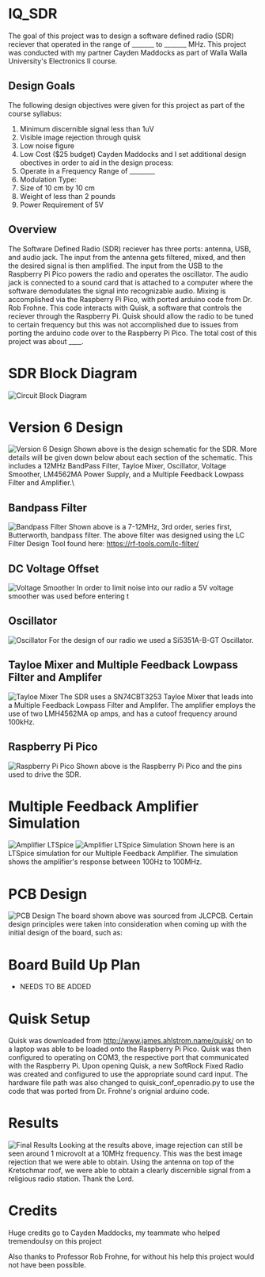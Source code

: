 # IQ_SDR
The goal of this project was to design a software defined radio (SDR) reciever that operated in the range of _______ to _______ MHz. This project was conducted with my partner Cayden Maddocks as part of Walla Walla University's Electronics II course.
## Design Goals
The following design objectives were given for this project as part of the course syllabus:
1. Minimum discernible signal less than 1uV
2. Visible image rejection through quisk
3. Low noise figure
4. Low Cost ($25 budget)
Cayden Maddocks and I set additional design obectives in order to aid in the design process:
1. Operate in a Frequency Range of ________
2. Modulation Type:
3. Size of 10 cm by 10 cm
4. Weight of less than 2 pounds
5. Power Requirement of 5V
## Overview
The Software Defined Radio (SDR) reciever has three ports: antenna, USB, and audio jack. The input from the antenna gets filtered, mixed, and then the desired signal is then amplified. The input from the USB to the Raspberry Pi Pico powers the radio and operates the oscillator. The audio jack is connected to a sound card that is attached to a computer where the software demodulates the signal into recognizable audio. Mixing is accomplished via the Raspberry Pi Pico, with ported arduino code from Dr. Rob Frohne. This code interacts with Quisk, a software that controls the reciever through the Raspberry Pi. Quisk should allow the radio to be tuned to certain frequency but this was not accomplished due to issues from porting the arduino code over to the Raspberry Pi Pico. The total cost of this project was about ____.
# SDR Block Diagram
![Circuit Block Diagram](/images/Diagrams/SDRRecieverBlockDiagram.png)
# Version 6 Design
![Version 6 Design](/images/Schematics/SDRRecieverSchematic.png)
Shown above is the design schematic for the SDR. More details will be given down below about each section of the schematic. This includes a 12MHz BandPass Filter, Tayloe Mixer, Oscillator, Voltage Smoother, LM4562MA Power Supply, and a Multiple Feedback Lowpass Filter and Amplifier.\
## Bandpass Filter
![Bandpass Filter](/images/Schematics/SDR_BandPass_Filter.png)
Shown above is a 7-12MHz, 3rd order, series first, Butterworth, bandpass filter. The above filter was designed using the LC Filter Design Tool found here: https://rf-tools.com/lc-filter/
## DC Voltage Offset
![Voltage Smoother](/images/Schematics/SDR_Voltage_Smoother.png)
In order to limit noise into our radio a 5V voltage smoother was used before entering t
## Oscillator
![Oscillator](/images/Schematics/SDR_Oscillator.png)
For the design of our radio we used a Si5351A-B-GT Oscillator.
## Tayloe Mixer and Multiple Feedback Lowpass Filter and Amplifer
![Tayloe Mixer](/images/Schematics/SDR_TayloeMixer.png)
The SDR uses a SN74CBT3253 Tayloe Mixer that leads into a Multiple Feedback Lowpass Filter and Amplifer. The amplifier employs the use of two LMH4562MA op amps, and has a cutoof frequency around 100kHz.
## Raspberry Pi Pico
![Raspberry Pi Pico](/images/Schematics/SDR_Raspberry.png)
Shown above is the Raspberry Pi Pico and the pins used to drive the SDR.
# Multiple Feedback Amplifier Simulation
![Amplifier LTSpice](/images/Schematics/MultipleFeedbackAmplifier.png)
![Amplifier LTSpice Simulation](/images/Schematics/MultipleFeedbackAmplifierSimulation.png)
Shown here is an LTSpice simulation for our Multiple Feedback Amplifier. The simulation shows the amplifier's response between 100Hz to 100MHz.
# PCB Design
![PCB Design](/images/Schematics/PCB_Design.png)
The board shown above was sourced from JLCPCB. Certain design principles were taken into consideration when coming up with the initial design of the board, such as:
# Board Build Up Plan
- NEEDS TO BE ADDED
# Quisk Setup
Quisk was downloaded from http://www.james.ahlstrom.name/quisk/ on to a laptop was able to be loaded onto the Raspberry Pi Pico. Quisk was then configured to operating on COM3, the respective port that communicated with the Raspberry Pi. Upon opening Quisk, a new SoftRock Fixed Radio was created and configured to use the appropriate sound card input. The hardware file path was also changed to quisk_conf_openradio.py to use the code that was ported from Dr. Frohne's orignial arduino code.
# Results
![Final Results](/images/Schematics/Final_Results)
Looking at the results above, image rejection can still be seen around 1 microvolt at a 10MHz frequency. This was the best image rejection that we were able to obtain. Using the antenna on top of the Kretschmar roof, we were able to obtain a clearly discernible signal from a religious radio station. Thank the Lord. 
# Credits
Huge credits go to Cayden Maddocks, my teammate who helped tremendoulsy on this project

Also thanks to Professor Rob Frohne, for without his help this project would not have been possible. 






